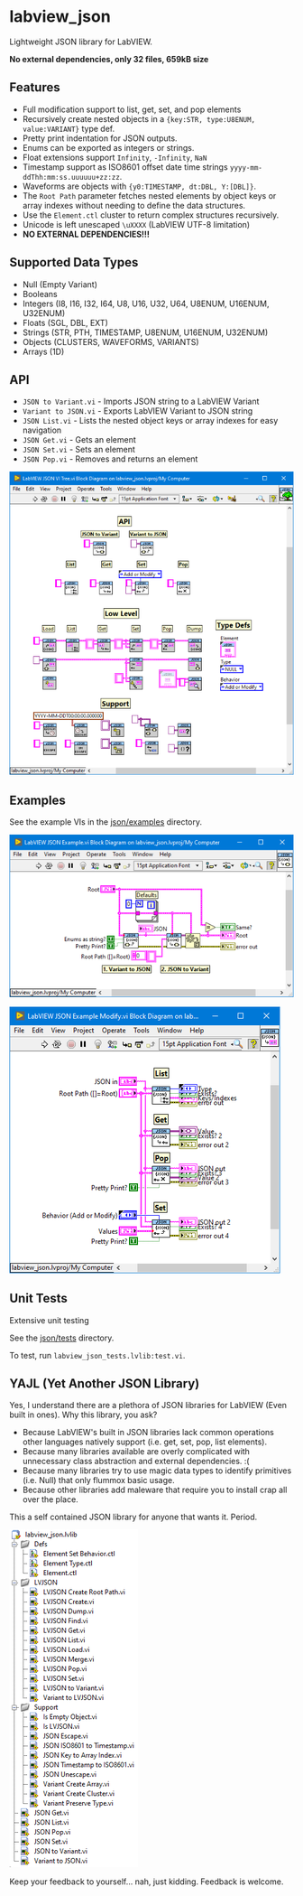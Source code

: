 # labview_json
Lightweight JSON library for LabVIEW.

**No external dependencies, only 32 files, 659kB size**

## Features

* Full modification support to list, get, set, and pop elements
* Recursively create nested objects in a `{key:STR, type:U8ENUM, value:VARIANT}` type def.
* Pretty print indentation for JSON outputs.
* Enums can be exported as integers or strings.
* Float extensions support `Infinity`, `-Infinity`, `NaN`
* Timestamp support as ISO8601 offset date time strings `yyyy-mm-ddThh:mm:ss.uuuuuu+zz:zz`.
* Waveforms are objects with `{y0:TIMESTAMP, dt:DBL, Y:[DBL]}`.
* The `Root Path` parameter fetches nested elements by object keys or array indexes without needing to define the data structures.
* Use the `Element.ctl` cluster to return complex structures recursively.
* Unicode is left unescaped `\uXXXX` (LabVIEW UTF-8 limitation)
* __NO EXTERNAL DEPENDENCIES!!!__

## Supported Data Types

* Null (Empty Variant)
* Booleans
* Integers (I8, I16, I32, I64, U8, U16, U32, U64, U8ENUM, U16ENUM, U32ENUM)
* Floats (SGL, DBL, EXT)
* Strings (STR, PTH, TIMESTAMP, U8ENUM, U16ENUM, U32ENUM)
* Objects (CLUSTERS, WAVEFORMS, VARIANTS)
* Arrays (1D)

## API

* `JSON to Variant.vi` - Imports JSON string to a LabVIEW Variant
* `Variant to JSON.vi` - Exports LabVIEW Variant to JSON string
* `JSON List.vi` - Lists the nested object keys or array indexes for easy navigation
* `JSON Get.vi` - Gets an element
* `JSON Set.vi` - Sets an element
* `JSON Pop.vi` - Removes and returns an element

![LabVIEW JSON Library](docs/imgs/vi_tree.png)

## Examples

See the example VIs in the [json/examples](json/examples) directory.

![LabVIEW JSON Example](docs/imgs/example.png)

![LabVIEW JSON Example Modify](docs/imgs/example_modify.png)

## Unit Tests
Extensive unit testing

See the [json/tests](json/tests) directory.

To test, run `labview_json_tests.lvlib:test.vi`.

## YAJL (Yet Another JSON Library)
Yes, I understand there are a plethora of JSON libraries for LabVIEW
(Even built in ones).
Why this library, you ask? 
- Because LabVIEW's built in JSON libraries lack common operations other 
languages natively support (i.e. get, set, pop, list elements). 
- Because many libraries available are overly complicated with unnecessary class
abstraction and external dependencies. :(
- Because many libraries try to use magic data types to identify primitives
(i.e. Null) that only flummox basic usage.
- Because other libraries add maleware that require you to install crap all
over the place.

This a self contained JSON library for anyone that wants it. Period.

![LabVIEW JSON Library](docs/imgs/library.png)

Keep your feedback to yourself... nah, just kidding. Feedback is welcome.

